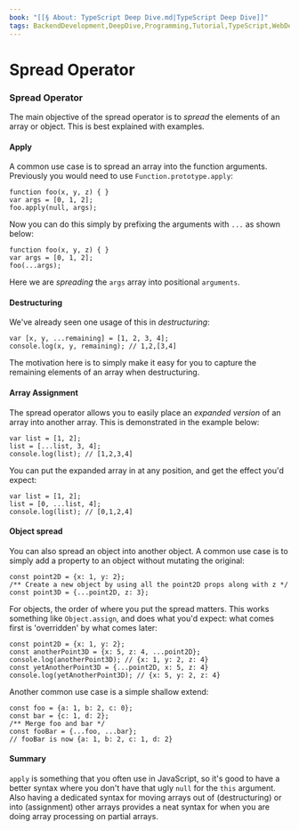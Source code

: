 ```yaml
---
book: "[[§ About꞉ TypeScript Deep Dive.md|TypeScript Deep Dive]]"
tags: BackendDevelopment,DeepDive,Programming,Tutorial,TypeScript,WebDevelopment
---
```


# Spread Operator

### Spread Operator

The main objective of the spread operator is to _spread_ the elements of an array or object. This is best explained with examples.

#### Apply

A common use case is to spread an array into the function arguments. Previously you would need to use `Function.prototype.apply`:

```
function foo(x, y, z) { }
var args = [0, 1, 2];
foo.apply(null, args);
```

Now you can do this simply by prefixing the arguments with `...` as shown below:

```
function foo(x, y, z) { }
var args = [0, 1, 2];
foo(...args);
```

Here we are _spreading_ the `args` array into positional `arguments`.

#### Destructuring

We've already seen one usage of this in _destructuring_:

```
var [x, y, ...remaining] = [1, 2, 3, 4];
console.log(x, y, remaining); // 1,2,[3,4]
```

The motivation here is to simply make it easy for you to capture the remaining elements of an array when destructuring.

#### Array Assignment

The spread operator allows you to easily place an _expanded version_ of an array into another array. This is demonstrated in the example below:

```
var list = [1, 2];
list = [...list, 3, 4];
console.log(list); // [1,2,3,4]
```

You can put the expanded array in at any position, and get the effect you'd expect:

```
var list = [1, 2];
list = [0, ...list, 4];
console.log(list); // [0,1,2,4]
```

#### Object spread

You can also spread an object into another object. A common use case is to simply add a property to an object without mutating the original:

```
const point2D = {x: 1, y: 2};
/** Create a new object by using all the point2D props along with z */
const point3D = {...point2D, z: 3};
```

For objects, the order of where you put the spread matters. This works something like `Object.assign`, and does what you'd expect: what comes first is 'overridden' by what comes later:

```
const point2D = {x: 1, y: 2};
const anotherPoint3D = {x: 5, z: 4, ...point2D};
console.log(anotherPoint3D); // {x: 1, y: 2, z: 4}
const yetAnotherPoint3D = {...point2D, x: 5, z: 4}
console.log(yetAnotherPoint3D); // {x: 5, y: 2, z: 4}
```

Another common use case is a simple shallow extend:

```
const foo = {a: 1, b: 2, c: 0};
const bar = {c: 1, d: 2};
/** Merge foo and bar */
const fooBar = {...foo, ...bar};
// fooBar is now {a: 1, b: 2, c: 1, d: 2}
```

#### Summary

`apply` is something that you often use in JavaScript, so it's good to have a better syntax where you don't have that ugly `null` for the `this` argument. Also having a dedicated syntax for moving arrays out of (destructuring) or into (assignment) other arrays provides a neat syntax for when you are doing array processing on partial arrays.